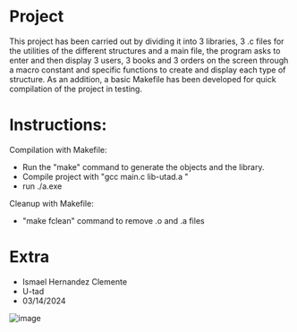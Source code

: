 # Project 
This project has been carried out by dividing it into 3 libraries, 3 .c files for the utilities of the different structures and a main file, the program asks to enter and then display 3 users, 3 books and 3 orders on the screen through a macro constant and specific functions to create and display each type of structure.
As an addition, a basic Makefile has been developed for quick compilation of the project in testing.

# Instructions:
Compilation with Makefile:
- Run the "make" command to generate the objects and the library.
- Compile project with "gcc main.c lib-utad.a "
- run ./a.exe

Cleanup with Makefile:
- "make fclean" command to remove .o and .a files

# Extra

- Ismael Hernandez Clemente
- U-tad
- 03/14/2024

![image](https://github.com/ismaelucky342/U-Tad/assets/153450550/62bc16fd-1d63-401e-962d-b090cad59bdc)
